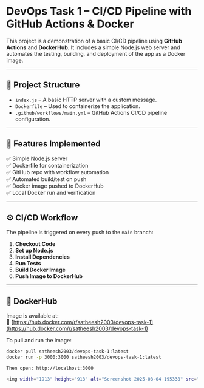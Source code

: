 # DevOps Task 1 – CI/CD Pipeline with GitHub Actions & Docker

This project is a demonstration of a basic CI/CD pipeline using **GitHub Actions** and **DockerHub**. It includes a simple Node.js web server and automates the testing, building, and deployment of the app as a Docker image.

---

## 🔧 Project Structure

- `index.js` – A basic HTTP server with a custom message.
- `Dockerfile` – Used to containerize the application.
- `.github/workflows/main.yml` – GitHub Actions CI/CD pipeline configuration.

---

## 🚀 Features Implemented

✅ Simple Node.js server  
✅ Dockerfile for containerization  
✅ GitHub repo with workflow automation  
✅ Automated build/test on push  
✅ Docker image pushed to DockerHub  
✅ Local Docker run and verification  

---

## ⚙️ CI/CD Workflow

The pipeline is triggered on every push to the `main` branch:

1. **Checkout Code**  
2. **Set up Node.js**  
3. **Install Dependencies**  
4. **Run Tests**  
5. **Build Docker Image**  
6. **Push Image to DockerHub**

---

## 🐳 DockerHub

Image is available at:  
🔗 [https://hub.docker.com/r/satheesh2003/devops-task-1](https://hub.docker.com/r/satheesh2003/devops-task-1)

To pull and run the image:

```bash
docker pull satheesh2003/devops-task-1:latest
docker run -p 3000:3000 satheesh2003/devops-task-1:latest

Then open: http://localhost:3000

<img width="1913" height="913" alt="Screenshot 2025-08-04 195338" src="https://github.com/user-attachments/assets/97d49284-e892-4d27-b082-98cb8d7b7abc" />


